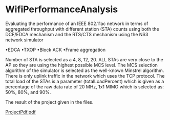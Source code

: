 # WifiPerformanceAnalysis
Evaluating the performance of an IEEE 802.11ac network in terms of aggregated throughput with different station (STA) counts using both the DCF/EDCA mechanism and the RTS/CTS mechanism using the NS3 network simulator

•EDCA
•TXOP
•Block ACK
•Frame aggregation

Number of STA is selected as a 4, 8, 12, 20.
ALL STAs are very close to the AP so they are using the highest possible MCS level.
The MCS selection algorithm of the simulator is selected as the well-known Minstrel algorithm.
There is only uplink traffic in the network which uses the TCP protocol.
The total load of the STAs is a parameter (totalLoadPercent) which is given as a percentage of the raw data rate of 20 MHz, 1x1 MIMO which is selected as: 50%, 80%, and 90%.

The result of the project given in the files.


[ProjectPdf.pdf](https://github.com/MaverickTC/WifiPerformanceAnalysis/files/8209236/ProjectPdf.pdf)


